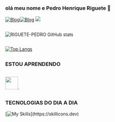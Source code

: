 ### olá meu nome e Pedro Henrique Riguete 👋
[![Blog](https://img.shields.io/badge/WhatsApp-25D366?style=for-the-badge&logo=whatsapp&logoColor=white)](https://wa.me/28999534886)[![Blog](https://img.shields.io/badge/Instagram-E4405F?style=for-the-badge&logo=instagram&logoColor=white)](https://www.instagram.com/ph_riguete?igsh=OGVteWZzeDl3eW1p)
<a href = "mailto:riguetepedro0@gmail.com"><img loading="lazy" src="https://img.shields.io/badge/Gmail-D14836?style=for-the-badge&logo=gmail&logoColor=white" target="_blank"></a>
##
##
![RIGUETE-PEDRO GitHub stats](https://github-readme-stats.vercel.app/api?username=RIGUETE-PEDRO&show_icons=true&theme=radical)
##
##
[![Top Langs](https://github-readme-stats.vercel.app/api/top-langs/?username=RIGUETE-PEDRO)](https://github.com/RIGUETE-PEDRO/github-readme-stats)
##
### ESTOU APRENDENDO
##
<img loading="lazy" src="https://cdn.jsdelivr.net/gh/devicons/devicon/icons/java/java-original.svg" width="40" height="40"/>.
##
### TECNOLOGIAS DO DIA A DIA
[![My Skills](https://skillicons.dev/icons?i=c,windows,html,css,java,sublime,ps,)](https://skillicons.dev)

##





